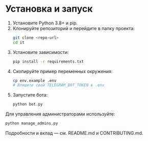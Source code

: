 # Установка и запуск

1. Установите Python 3.8+ и pip.
2. Клонируйте репозиторий и перейдите в папку проекта:
   ```bash
   git clone <repo-url>
   cd it
   ```
3. Установите зависимости:
   ```bash
   pip install -r requirements.txt
   ```
4. Скопируйте пример переменных окружения:
   ```bash
   cp env.example .env
   # Впишите свой TELEGRAM_BOT_TOKEN в .env
   ```
5. Запустите бота:
   ```bash
   python bot.py
   ```

Для управления администраторами используйте:
```bash
python manage_admins.py
```

Подробности и вклад — см. README.md и CONTRIBUTING.md. 